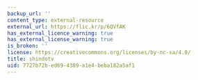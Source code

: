 ```yaml
---
backup_url: ''
content_type: external-resource
external_url: https://flic.kr/p/6QVfAK
has_external_licence_warning: true
has_external_license_warning: true
is_broken: ''
license: https://creativecommons.org/licenses/by-nc-sa/4.0/
title: shindotv
uid: 7727b72b-ed69-4389-a1e4-beba182a5af1
---
```

